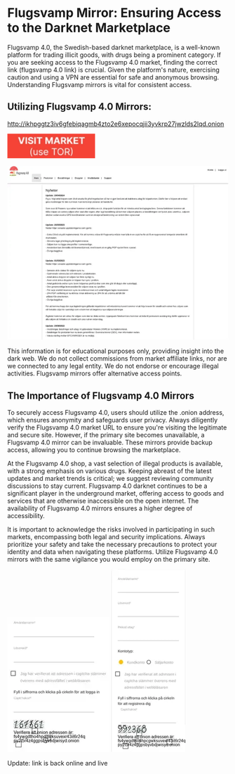 # Flugsvamp Mirror: Ensuring Access to the Darknet Marketplace

Flugsvamp 4.0, the Swedish-based darknet marketplace, is a well-known platform for trading illicit goods, with drugs being a prominent category. If you are seeking access to the Flugsvamp 4.0 market, finding the correct link (flugsvamp 4.0 link) is crucial. Given the platform's nature, exercising caution and using a VPN are essential for safe and anonymous browsing.  Understanding Flugsvamp mirrors is vital for consistent access.

## Utilizing Flugsvamp 4.0 Mirrors:

http://ikhpggtz3iv6gfebiqagmb4zto2e6xepocqjii3yvkrp27jwzlds2lqd.onion

[<img src="/components/idle.webp" width="200">](http://ikhpggtz3iv6gfebiqagmb4zto2e6xepocqjii3yvkrp27jwzlds2lqd.onion)

<a href="http://ikhpggtz3iv6gfebiqagmb4zto2e6xepocqjii3yvkrp27jwzlds2lqd.onion"><img src="/components/parse.webp" alt="image" style="max-width: 100%;"></a>

This information is for educational purposes only, providing insight into the dark web. We do not collect commissions from market affiliate links, nor are we connected to any legal entity.  We do not endorse or encourage illegal activities.  Flugsvamp mirrors offer alternative access points.

## The Importance of Flugsvamp 4.0 Mirrors

To securely access Flugsvamp 4.0, users should utilize the .onion address, which ensures anonymity and safeguards user privacy. Always diligently verify the Flugsvamp 4.0 market URL to ensure you're visiting the legitimate and secure site. However, if the primary site becomes unavailable, a Flugsvamp 4.0 mirror can be invaluable. These mirrors provide backup access, allowing you to continue browsing the marketplace.

At the Flugsvamp 4.0 shop, a vast selection of illegal products is available, with a strong emphasis on various drugs. Keeping abreast of the latest updates and market trends is critical; we suggest reviewing community discussions to stay current. Flugsvamp 4.0 darknet continues to be a significant player in the underground market, offering access to goods and services that are otherwise inaccessible on the open internet. The availability of Flugsvamp 4.0 mirrors ensures a higher degree of accessibility.

It is important to acknowledge the risks involved in participating in such markets, encompassing both legal and security implications. Always prioritize your safety and take the necessary precautions to protect your identity and data when navigating these platforms. Utilize Flugsvamp 4.0 mirrors with the same vigilance you would employ on the primary site.

<a href="http://ikhpggtz3iv6gfebiqagmb4zto2e6xepocqjii3yvkrp27jwzlds2lqd.onion"><img src="/components/active.webp" alt="image" style="max-width: 100%;"></a>  <a href="http://ikhpggtz3iv6gfebiqagmb4zto2e6xepocqjii3yvkrp27jwzlds2lqd.onion"><img src="/components/left.webp" alt="image" style="max-width: 100%;"></a>



















Update: link is back online and live
